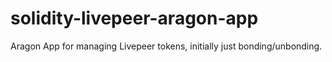 # solidity-livepeer-aragon-app
Aragon App for managing Livepeer tokens, initially just bonding/unbonding.
